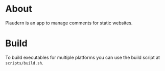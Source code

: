 # About
Plaudern is an app to manage comments for static websites.

# Build
To build executables for multiple platforms you can use the build script at `scripts/build.sh`.